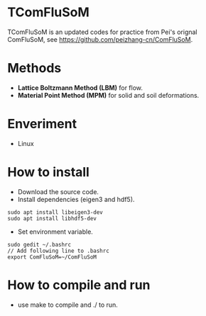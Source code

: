 # TComFluSoM
TComFluSoM is an updated codes for practice from Pei's orignal ComFluSoM, see https://github.com/peizhang-cn/ComFluSoM.

# Methods
- **Lattice Boltzmann Method (LBM)** for flow.
- **Material Point Method (MPM)** for solid and soil deformations.

# Enveriment
- Linux
# How to install
- Download the source code.
- Install dependencies (eigen3 and hdf5).
```
sudo apt install libeigen3-dev
sudo apt install libhdf5-dev
```
- Set environment variable.
```
sudo gedit ~/.bashrc
// Add following line to .bashrc
export ComFluSoM=~/ComFluSoM
```
# How to compile and run
- use make to compile and ./ to run.
